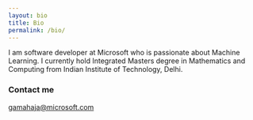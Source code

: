 ```yaml
---
layout: bio
title: Bio
permalink: /bio/
---
```


I am software developer at Microsoft who is passionate about Machine Learning. 
I currently hold Integrated Masters degree in Mathematics and Computing from Indian Institute of Technology, Delhi.

### Contact me

[gamahaja@microsoft.com](mailto:gamahaja@microsoft.com)